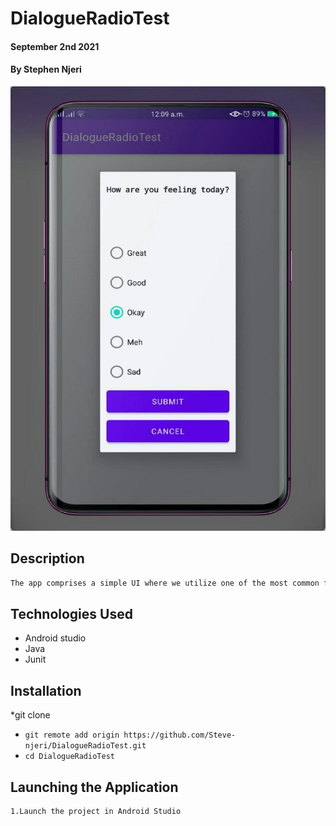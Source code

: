 # DialogueRadioTest
#### September 2nd 2021
#### By **Stephen Njeri**
![](screenshots/photo_4.jpg)


## Description

```bash
The app comprises a simple UI where we utilize one of the most common fragments, a DialogFragment

```
## Technologies Used

* Android studio
* Java
* Junit


## Installation

*git clone
* `git remote add origin https://github.com/Steve-njeri/DialogueRadioTest.git`
* `cd DialogueRadioTest`

## Launching the Application

```bash
1.Launch the project in Android Studio

```

